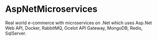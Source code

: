 # AspNetMicroservices
Real world e-commerce with microservices on .Net which uses Asp.Net Web API, Docker, RabbitMQ, Ocelot API Gateway, MongoDB, Redis, SqlServer.
